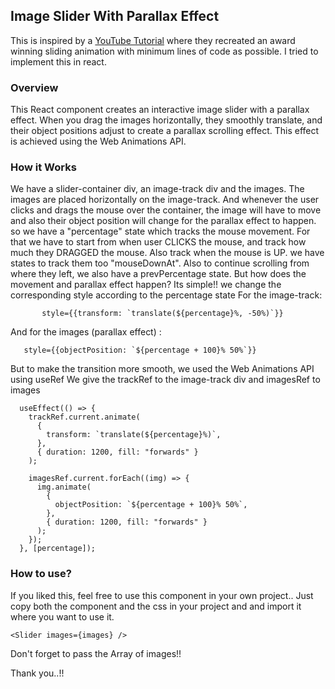 ## Image Slider With Parallax Effect

This is inspired by a [YouTube Tutorial](https://youtu.be/PkADl0HubMY?si=bNKHYJmiN3LB-tuj) where they recreated an award winning sliding animation with minimum lines of code as possible.
I tried to implement this in react.

### Overview

This React component creates an interactive image slider with a parallax effect. When you drag the images horizontally, they smoothly translate, and their object positions adjust to create a parallax scrolling effect. This effect is achieved using the Web Animations API.

### How it Works

We have a slider-container div, an image-track div and the images. The images are placed horizontally on the image-track. And whenever the user clicks and drags the mouse over the container, the image will have to move and also their object position will change for the parallax effect to happen.
so we have a "percentage" state which tracks the mouse movement. For that we have to start from when user CLICKS the mouse, and track how much they DRAGGED the mouse. Also track when the mouse is UP.
we have states to track them too "mouseDownAt".
Also to continue scrolling from where they left, we also have a prevPercentage state.
But how does the movement and parallax effect happen?
Its simple!! we change the corresponding style according to the percentage state
For the image-track:

```
       style={{transform: `translate(${percentage}%, -50%)`}}
```

And for the images (parallax effect) :

```
   style={{objectPosition: `${percentage + 100}% 50%`}}
```

But to make the transition more smooth, we used the Web Animations API using useRef
We give the trackRef to the image-track div and imagesRef to images

```
  useEffect(() => {
    trackRef.current.animate(
      {
        transform: `translate(${percentage}%)`,
      },
      { duration: 1200, fill: "forwards" }
    );

    imagesRef.current.forEach((img) => {
      img.animate(
        {
          objectPosition: `${percentage + 100}% 50%`,
        },
        { duration: 1200, fill: "forwards" }
      );
    });
  }, [percentage]);
```

### How to use?

If you liked this, feel free to use this component in your own project..
Just copy both the component and the css in your project and and import it where you want to use it.

```
<Slider images={images} />
```

Don't forget to pass the Array of images!!

Thank you..!!
